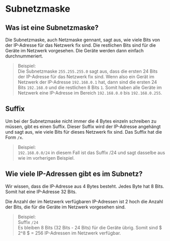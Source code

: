 # Subnetzmaske

## Was ist eine Subnetzmaske?

Die Subnetzmaske, auch Netzmaske gennant, sagt aus, wie viele Bits von der IP-Adresse für das Netzwerk fix sind. Die
restlichen Bits sind für die
Geräte im
Netzwerk vorgesehen. Die Geräte werden dann einfach durchnummeriert.

> Beispiel:  
> Die Subnetzmaske `255.255.255.0` sagt aus, dass die ersten 24 Bits der IP-Adresse für das Netzwerk fix sind.
> Wenn also ein Gerät im Netzwerk der IP-Adresse `192.168.0.1` hat, dann sind die ersten 24 Bits `192.168.0` und die
> restlichen 8 Bits `1`. Somit haben alle Geräte im Netzwerk eine IP-Adresse im Bereich `192.168.0.0`
> bis `192.168.0.255`.

## Suffix

Um bei der Subnetzmaske nicht immer die 4 Bytes einzeln schreiben zu müssen, gibt es einen Suffix. Dieser Suffix wird
der IP-Adresse angehängt und sagt aus, wie viele Bits für dieses Netzwerk fix sind.
Das Suffix hat die Form `/x`.

> Beispiel:  
> `192.168.0.0/24` in diesem Fall ist das Suffix /24 und sagt dasselbe aus wie im vorherigen Beispiel.

## Wie viele IP-Adressen gibt es im Subnetz?

Wir wissen, dass die IP-Adresse aus 4 Bytes besteht. Jedes Byte hat 8 Bits. Somit hat eine IP-Adresse 32 Bits.

Die Anzahl der im Netzwerk verfügbaren IP-Adressen ist 2 hoch die Anzahl der Bits, die für die Geräte im Netzwerk
vorgesehen sind.

> Beispiel:  
> Suffix `/24`  
> Es bleiben 8 Bits (32 Bits - 24 Bits) für die Geräte übrig. Somit sind $ 2^8 $ = 256 IP-Adressen im Netzwerk
> verfügbar.